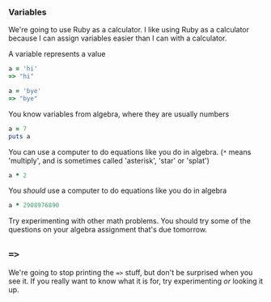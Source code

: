 ### Variables
We're going to use Ruby as a calculator.  I like using Ruby as a calculator because I can assign variables easier than I can with a calculator.

A variable represents a value
```ruby
a = 'hi'
=> "hi"

a = 'bye'
=> "bye"
```

You know variables from algebra, where they are usually numbers
```ruby
a = 7
puts a
```

You can use a computer to do equations like you do in algebra.  (`*` means 'multiply', and is sometimes called 'asterisk', 'star' or 'splat')
```ruby
a * 2
```

You _should_ use a computer to do equations like you do in algebra
```ruby
a * 2908976890
```

Try experimenting with other math problems.  You should try some of the questions on your algebra assignment that's due tomorrow.


## `=>`

We're going to stop printing the `=>` stuff, but don't be surprised when you see it.  If you really want to know what it is for, try experimenting _or_ looking it up.